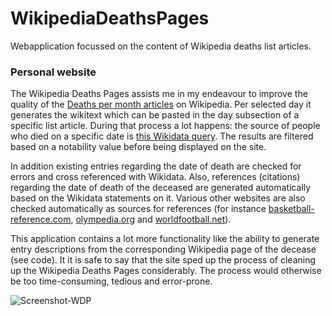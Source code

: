 # WikipediaDeathsPages
Webapplication focussed on the content of Wikipedia deaths list articles.

### Personal website
The Wikipedia Deaths Pages assists me in my endeavour to improve the quality of the [Deaths per month articles](https://en.wikipedia.org/wiki/Lists_of_deaths_by_year) on Wikipedia.
Per selected day it generates the wikitext which can be pasted in the day subsection of a specific list article.
During that process a lot happens: 
the source of people who died on a specific date is [this Wikidata query](https://www.wikidata.org/wiki/Wikidata:Request_a_query/Archive/2021/12#Minor_issue_regarding_Humans_per_DoD_query).
The results are filtered based on a notability value before being displayed on the site. 

In addition existing entries regarding the date of death are checked for errors and cross referenced with Wikidata. 
Also, references (citations) regarding the date of death of the deceased are generated automatically based on the Wikidata statements on it. 
Various other websites are also checked automatically as sources for references (for instance [basketball-reference.com](https://www.basketball-reference.com/), 
[olympedia.org](http://www.olympedia.org/) and [worldfootball.net](https://www.worldfootball.net/)).

This application contains a lot more functionality like the ability to generate entry descriptions from the corresponding Wikipedia page of the decease (see code). 
It it is safe to say that the site sped up the process of cleaning up the Wikipedia Deaths Pages considerably. 
The process would otherwise be too time-consuming, tedious and error-prone.

![Screenshot-WDP](https://github.com/mill1/WikipediaDeathsPages/assets/30286933/dc519e03-f401-4140-8aed-1098ded147e4)
